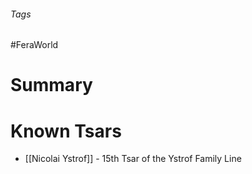 ###### Tags

#FeraWorld

# Summary 

# Known Tsars
 - [[Nicolai Ystrof]] - 15th Tsar of the Ystrof Family Line
